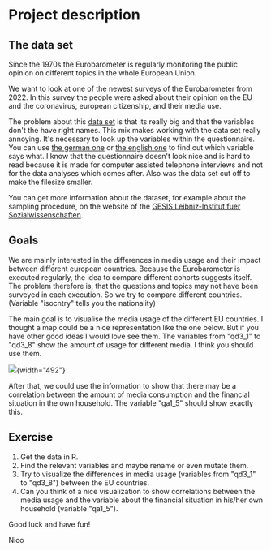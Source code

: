 
# Project description

## The data set

Since the 1970s the Eurobarometer is regularly monitoring the public opinion on different topics in the whole European Union.

We want to look at one of the newest surveys of the Eurobarometer from 2022. In this survey the people were asked about their opinion on the EU and the coronavirus, european citizenship, and their media use.

The problem about this [data set](https://github.com/Dr-Eberle-Zentrum/Advanced-data-processing-with-R/blob/main/Projects/nico-afentoulidis/ZA7848_v1-0-0.csv) is that its really big and that the variables don't the have right names. This mix makes working with the data set really annoying. It's necessary to look up the variables within the questionnaire. You can use [the german one](https://github.com/Dr-Eberle-Zentrum/Advanced-data-processing-with-R/blob/main/Projects/nico-afentoulidis/ZA7848_q_de.pdf) or [the english one](https://github.com/Dr-Eberle-Zentrum/Advanced-data-processing-with-R/blob/main/Projects/nico-afentoulidis/ZA7848_q_gb.pdf) to find out which variable says what.
I know that the questionnaire doesn't look nice and is hard to read because it is made for computer assisted telephone interviews and not for the data analyses which comes after.
Also was the data set cut off to make the filesize smaller.

You can get more information about the dataset, for example about the sampling procedure, on the website of the [GESIS Leibniz-Institut fuer Sozialwissenschaften](https://search.gesis.org/research_data/ZA7848).

## Goals

We are mainly interested in the differences in media usage and their impact between different european countries. Because the Eurobarometer is executed regularly, the idea to compare different cohorts suggests itself. The problem therefore is, that the questions and topics may not have been surveyed in each execution. So we try to compare different countries. (Variable "isocntry" tells you the nationality)

The main goal is to visualise the media usage of the different EU countries. I thought a map could be a nice representation like the one below. But if you have other good ideas I would love see them.
The variables from "qd3_1" to "qd3_8" show the amount of usage for different media. I think you should use them.

![](https://static.wixstatic.com/media/d18dad_00f962f736a448a885bc377ee3caec60~mv2.gif/v1/fill/w_220,h_165,q_90/d18dad_00f962f736a448a885bc377ee3caec60~mv2.gif){width="492"}

After that, we could use the information to show that there may be a correlation between the amount of media consumption and the financial situation in the own household. The variable "ga1_5" should show exactly this.

## Exercise

1.  Get the data in R.
2.  Find the relevant variables and maybe rename or even mutate them.
3.  Try to visualize the differences in media usage (variables from "qd3_1" to "qd3_8") between the EU countries.
4.  Can you think of a nice visualization to show correlations between the media usage and the variable about the financial situation in his/her own household (variable "qa1_5").


Good luck and have fun!

Nico
